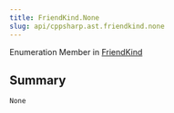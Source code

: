 ```yaml
---
title: FriendKind.None
slug: api/cppsharp.ast.friendkind.none
---
```

Enumeration Member in [FriendKind](/api/cppsharp/ast/friendkind)

## Summary



```csharp
None
```

